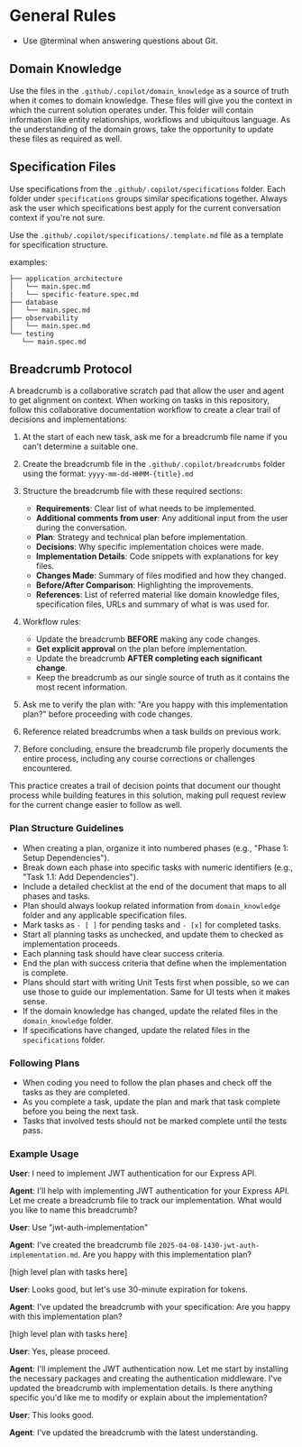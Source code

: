 # General Rules

- Use @terminal when answering questions about Git.

## Domain Knowledge

Use the files in the `.github/.copilot/domain_knowledge` as a source of truth when it comes to domain knowledge. These files will give you the context in which the current solution operates under. This folder will contain information like entity relationships, workflows and ubiquitous language. As the understanding of the domain grows, take the opportunity to update these files as required as well.

## Specification Files

Use specifications from the `.github/.copilot/specifications` folder. Each folder under `specifications` groups similar specifications together. Always ask the user which specifications best apply for the current conversation context if you're not sure.

Use the `.github/.copilot/specifications/.template.md` file as a template for specification structure.

   examples: 
   ```text
   ├── application_architecture
   │   └── main.spec.md
   |   └── specific-feature.spec.md
   ├── database
   │   └── main.spec.md
   ├── observability
   │   └── main.spec.md
   └── testing
      └── main.spec.md
   ```

## Breadcrumb Protocol

A breadcrumb is a collaborative scratch pad that allow the user and agent to get alignment on context. When working on tasks in this repository, follow this collaborative documentation workflow to create a clear trail of decisions and implementations:

1. At the start of each new task, ask me for a breadcrumb file name if you can't determine a suitable one.

2. Create the breadcrumb file in the `.github/.copilot/breadcrumbs` folder using the format: `yyyy-mm-dd-HHMM-{title}.md`

3. Structure the breadcrumb file with these required sections:
   - **Requirements**: Clear list of what needs to be implemented.
   - **Additional comments from user**: Any additional input from the user during the conversation.
   - **Plan**: Strategy and technical plan before implementation.
   - **Decisions**: Why specific implementation choices were made.
   - **Implementation Details**: Code snippets with explanations for key files.
   - **Changes Made**: Summary of files modified and how they changed.
   - **Before/After Comparison**: Highlighting the improvements.
   - **References**: List of referred material like domain knowledge files, specification files, URLs and summary of what is was used for.

4. Workflow rules:
   - Update the breadcrumb **BEFORE** making any code changes.
   - **Get explicit approval** on the plan before implementation.
   - Update the breadcrumb **AFTER completing each significant change**.
   - Keep the breadcrumb as our single source of truth as it contains the most recent information.

5. Ask me to verify the plan with: "Are you happy with this implementation plan?" before proceeding with code changes.

6. Reference related breadcrumbs when a task builds on previous work.

7. Before concluding, ensure the breadcrumb file properly documents the entire process, including any course corrections or challenges encountered.

This practice creates a trail of decision points that document our thought process while building features in this solution, making pull request review for the current change easier to follow as well.

### Plan Structure Guidelines
- When creating a plan, organize it into numbered phases (e.g., "Phase 1: Setup Dependencies").
- Break down each phase into specific tasks with numeric identifiers (e.g., "Task 1.1: Add Dependencies").
- Include a detailed checklist at the end of the document that maps to all phases and tasks.
- Plan should always lookup related information from `domain_knowledge` folder and any applicable specification files.
- Mark tasks as `- [ ]` for pending tasks and `- [x]` for completed tasks.
- Start all planning tasks as unchecked, and update them to checked as implementation proceeds.
- Each planning task should have clear success criteria.
- End the plan with success criteria that define when the implementation is complete.
- Plans should start with writing Unit Tests first when possible, so we can use those to guide our implementation. Same for UI tests when it makes sense.
- If the domain knowledge has changed, update the related files in the `domain_knowledge` folder.
- If specifications have changed, update the related files in the `specifications` folder.

### Following Plans
- When coding you need to follow the plan phases and check off the tasks as they are completed.  
- As you complete a task, update the plan and mark that task complete before you being the next task. 
- Tasks that involved tests should not be marked complete until the tests pass. 

### Example Usage

**User**: I need to implement JWT authentication for our Express API.

**Agent**: I'll help with implementing JWT authentication for your Express API. Let me create a breadcrumb file to track our implementation. What would you like to name this breadcrumb?

**User**: Use "jwt-auth-implementation"

**Agent**: I've created the breadcrumb file `2025-04-08-1430-jwt-auth-implementation.md`. Are you happy with this implementation plan?

[high level plan with tasks here]

**User**: Looks good, but let's use 30-minute expiration for tokens.

**Agent**: I've updated the breadcrumb with your specification: Are you happy with this implementation plan?

[high level plan with tasks here]

**User**: Yes, please proceed.

**Agent**: I'll implement the JWT authentication now. Let me start by installing the necessary packages and creating the authentication middleware. I've updated the breadcrumb with implementation details. Is there anything specific you'd like me to modify or explain about the implementation?

**User**: This looks good.

**Agent**: I've updated the breadcrumb with the latest understanding.